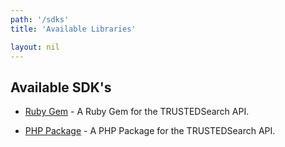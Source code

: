 ```yaml
---
path: '/sdks'
title: 'Available Libraries'

layout: nil
---
```


## Available SDK's

* [Ruby Gem](https://github.com/trustedsearch/ruby-trustedsearch) - A Ruby Gem for the TRUSTEDSearch API.

* [PHP Package](https://github.com/trustedsearch/php-trustedsearch) - A PHP Package for the TRUSTEDSearch API.
